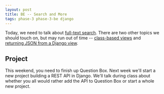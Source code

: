 ```yaml
---
layout: post
title: BE -- Search and More
tags: phase-3 phase-3-be django
---
```


Today, we need to talk about [full-text search](https://docs.djangoproject.com/en/3.0/ref/contrib/postgres/search/). There are two other topics we should touch on, but may run out of time -- [class-based views](https://docs.djangoproject.com/en/3.0/topics/class-based-views/) and [returning JSON from a Django view](https://docs.djangoproject.com/en/3.0/ref/request-response/#jsonresponse-objects).

## Project

This weekend, you need to finish up Question Box. Next week we'll start a new project building a REST API in Django. We'll talk during class about whether you all would rather add the API to Question Box or start a whole new project.
